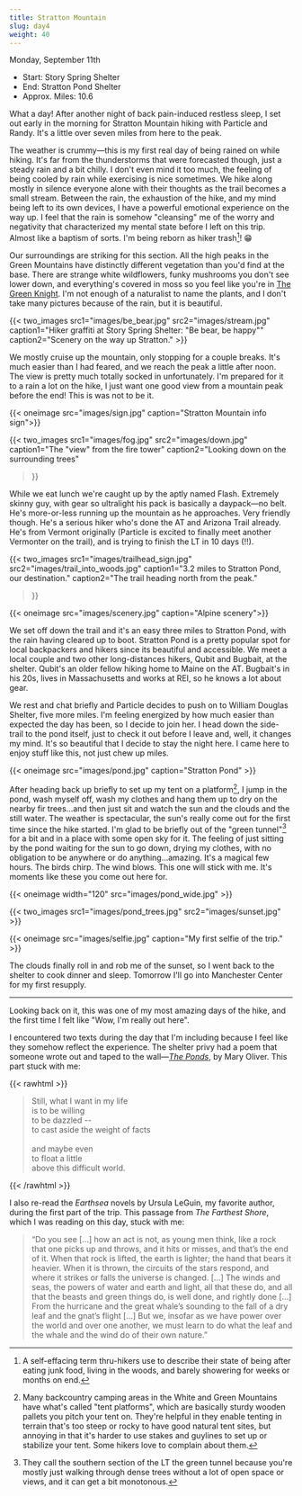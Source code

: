 ```yaml
---
title: Stratton Mountain
slug: day4
weight: 40
---
```


Monday, September 11th

- Start: Story Spring Shelter
- End: Stratton Pond Shelter
- Approx. Miles: 10.6

What a day! After another night of back pain-induced restless sleep, I set out early in the morning for Stratton Mountain hiking with Particle and Randy. It's a little over seven miles from here to the peak.

The weather is crummy—this is my first real day of being rained on while hiking. It's far from the thunderstorms that were forecasted though, just a steady rain and a bit chilly. I don't even mind it too much, the feeling of being cooled by rain while exercising is nice sometimes. We hike along mostly in silence everyone alone with their thoughts as the trail becomes a small stream. Between the rain, the exhaustion of the hike, and my mind being left to its own devices, I have a powerful emotional experience on the way up. I feel that the rain is somehow "cleansing" me of the worry and negativity that characterized my mental state before I left on this trip. Almost like a baptism of sorts. I'm being reborn as hiker trash[^1]! 😁

Our surroundings are striking for this section. All the high peaks in the Green Mountains have distinctly different vegetation than you'd find at the base. There are strange white wildflowers, funky mushrooms you don't see lower down, and everything's covered in moss so you feel like you're in [The Green Knight](https://en.wikipedia.org/wiki/The_Green_Knight_(film)). I'm not enough of a naturalist to name the plants, and I don't take many pictures because of the rain, but it is beautiful.

{{< two_images src1="images/be_bear.jpg" src2="images/stream.jpg" caption1="Hiker graffiti at Story Spring Shelter: \"Be bear, be happy\"" caption2="Scenery on the way up Stratton." >}}

We mostly cruise up the mountain, only stopping for a couple breaks. It's much easier than I had feared, and we reach the peak a little after noon. The view is pretty much totally socked in unfortunately. I'm prepared for it to a rain a lot on the hike, I just want one good view from a mountain peak before the end! This is was not to be it.

{{< oneimage src="images/sign.jpg" caption="Stratton Mountain info sign">}}

{{< two_images src1="images/fog.jpg" src2="images/down.jpg"
      caption1="The \"view\" from the fire tower"
      caption2="Looking down on the surrounding trees"
>}}

While we eat lunch we're caught up by the aptly named Flash. Extremely skinny guy, with gear so ultralight his pack is basically a daypack—no belt. He's more-or-less running up the mountain as he approaches. Very friendly though. He's a serious hiker who's done the AT and Arizona Trail already. He's from Vermont originally (Particle is excited to finally meet another Vermonter on the trail), and is trying to finish the LT in 10 days (!!).

{{< two_images src1="images/trailhead_sign.jpg" src2="images/trail_into_woods.jpg"
      caption1="3.2 miles to Stratton Pond, our destination."
      caption2="The trail heading north from the peak."
>}}

{{< oneimage src="images/scenery.jpg" caption="Alpine scenery">}}

We set off down the trail and it's an easy three miles to Stratton Pond, with the rain having cleared up to boot. Stratton Pond is a pretty popular spot for local backpackers and hikers since its beautiful and accessible. We meet a local couple and two other long-distances hikers, Qubit and Bugbait, at the shelter. Qubit's an older fellow hiking home to Maine on the AT. Bugbait's in his 20s, lives in Massachusetts and works at REI, so he knows a lot about gear.

We rest and chat briefly and Particle decides to push on to William Douglas Shelter, five more miles. I'm feeling energized by how much easier than expected the day has been, so I decide to join her. I head down the side-trail to the pond itself, just to check it out before I leave and, well, it changes my mind. It's so beautiful that I decide to stay the night here. I came here to enjoy stuff like this, not just chew up miles.

{{< oneimage src="images/pond.jpg" caption="Stratton Pond" >}}

After heading back up briefly to set up my tent on a platform[^2], I jump in the pond, wash myself off, wash my clothes and hang them up to dry on the nearby fir trees...and then just sit and watch the sun and the clouds and the still water. The weather is spectacular, the sun's really come out for the first time since the hike started. I'm glad to be briefly out of the "green tunnel"[^3] for a bit and in a place with some open sky for it. The feeling of just sitting by the pond waiting for the sun to go down, drying my clothes, with no obligation to be anywhere or do anything...amazing. It's a magical few hours. The birds chirp. The wind blows. This one will stick with me. It's moments like these you come out here for.

{{< oneimage width="120" src="images/pond_wide.jpg" >}}

{{< two_images src1="images/pond_trees.jpg" src2="images/sunset.jpg" >}}

{{< oneimage src="images/selfie.jpg" caption="My first selfie of the trip." >}}

The clouds finally roll in and rob me of the sunset, so I went back to the shelter to cook dinner and sleep. Tomorrow I'll go into Manchester Center for my first resupply.

----

Looking back on it, this was one of my most amazing days of the hike, and the first time I felt like "Wow, I'm really out here".

I encountered two texts during the day that I'm including because I feel like they somehow reflect the experience. The shelter privy had a poem that someone wrote out and taped to the wall—[*The Ponds*](https://www.best-poems.net/mary_oliver/the_ponds.html), by Mary Oliver. This part stuck with me:

{{< rawhtml >}}
<blockquote>
<p>
Still, what I want in my life<br/>
is to be willing<br/>
to be dazzled --<br/>
to cast aside the weight of facts<br/>
<br/>
and maybe even<br/>
to float a little<br/>
above this difficult world.<br/>
</p>
</blockquote>
{{< /rawhtml >}}

I also re-read the *Earthsea* novels by Ursula LeGuin, my favorite author, during the first part of the trip. This passage from *The Farthest Shore*, which I was reading on this day, stuck with me:

> “Do you see [...] how an act is not, as young men think, like a rock that one picks up and throws, and it hits or misses, and that’s the end of it. When that rock is lifted, the earth is lighter; the hand that bears it heavier. When it is thrown, the circuits of the stars respond, and where it strikes or falls the universe is changed. [...] The winds and seas, the powers of water and earth and light, all that these do, and all that the beasts and green things do, is well done, and rightly done [...] From the hurricane and the great whale’s sounding to the fall of a dry leaf and the gnat’s flight [...] But we, insofar as we have power over the world and over one another, we must learn to do what the leaf and the whale and the wind do of their own nature.”


[^1]: A self-effacing term thru-hikers use to describe their state of being after eating junk food, living in the woods, and barely showering for weeks or months on end.
[^2]: Many backcountry camping areas in the White and Green Mountains have what's called "tent platforms", which are basically sturdy wooden pallets you pitch your tent on. They're helpful in they enable tenting in terrain that's too steep or rocky to have good natural tent sites, but annoying in that it's harder to use stakes and guylines to set up or stabilize your tent. Some hikers love to complain about them.
[^3]: They call the southern section of the LT the green tunnel because you're mostly just walking through dense trees without a lot of open space or views, and it can get a bit monotonous.
